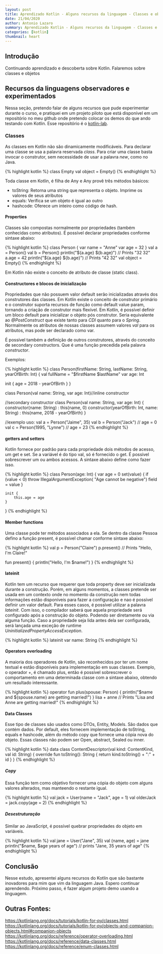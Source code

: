 ```yaml
---
layout: post
title: Aprendizado Kotlin - Alguns recursos da linguagem - Classes e objetos
date: 21/04/2020
author: Antonio Lazaro
summary: Aprendizado Kotlin - Alguns recursos da linguagem - Classes e objetos
categories: [kotlin]
thumbnail: heart
---
```


## Introdução

Continuando aprendizado e descoberta sobre Kotlin. Falaremos sobre classes e objetos

## Recursos da linguagens observadores e experimentados

Nessa seção, pretendo falar de alguns recursos que pude experimentar durante o curso, e pratiquei em um projeto piloto que está disponível em um repositório no meu github onde pretendo colocar os demos do que ando testando com Kotlin. Esse repositório é o [kotlin-lab](https://github.com/antoniolazaro/kotlin-lab).

### Classes

As classes em Kotlin não são dinamicamente modificáveis. Para declarar uma classe se usa a palavra reservada _class_. Para criar uma classe basta invocar o construtor, sem necessidade de usar a palavra _new_, como no Java.

{% highlight kotlin %}
class Empty
val object = Empty()
{% endhighlight %}

Toda classe em Kotlin, é filha de Any e Any provê três métodos básicos:

- toString: Retorna uma string que representa o objeto. Imprime os valores de seus atributos
- equals: Verifica se um objeto é igual ao outro
- hashcode: Oferece um inteiro como código de hash.

#### Properties

Classes são compostas normalmente por propriedades (também conhecidas como atributos). É possível declarar propriedades conforme sintaxe abaixo:

{% highlight kotlin %}
class Person {
var name = "Anne"
var age = 32
}
val a = Person()
val b = Person()
println("${a.age} ${b.age}") // Prints "32 32"
a.age = 42
println("${a.age} ${b.age}") // Prints "42 32"
val object = Empty()
{% endhighlight %}

Em Kotlin não existe o conceito de atributo de classe (static class).

#### Constructores e blocos de inicialização

Propriedades que não possuem valor default serão inicializadas através dos construtores das classes. Em Kotlin existe o conceito de construtor primário e o construtor suporta recursos de função como default value param, tornando a criação de construtor mais flexível. Em Kotlin, é possível definir um bloco default para inicializar o objeto pós construtor. Seria equivalente ao _@PostConstruct_ que existe tanto para _CDI_ quanto para o _Spring_. Normalmente os atributos de nossas classes assumem valores _val_ para os atributos, mas pode ser declarado como var.

É possível também a definição de outros construtores, através do conceito de secondary constructors. Que é uma função precedida pela palavra _constructor_.

Exemplos:

{% highlight kotlin %}
class Person(firstName: String, lastName: String, yearOfBirth: Int) {
val fullName = "$firstName $lastName"
var age: Int

init {
age = 2018 - yearOfBirth
}
}

class Person(val name: String, var age: Int)//inline constructor

//secondary constructor
class Person(val name: String, var age: Int) {
constructor(name: String) : this(name, 0)
constructor(yearOfBirth: Int, name: String)
: this(name, 2018 - yearOfBirth)
}

//exemplo uso:
val a = Person("Jaime", 35)
val b = Person("Jack") // age = 0
val c = Person(1995, "Lynne") // age = 23
{% endhighlight %}

#### getters and setters

Kotlin fornece por padrão para cada propriedade dois métodos de acesso, um get e set. Se a variável é do tipo val, só é fornecido o get. É possível sobrescrever um ou ambos acessos. A sintaxe abaixo define como fazer isso.

{% highlight kotlin %}
class Person(age: Int) {
var age = 0
set(value) {
if (value < 0) throw IllegalArgumentException(
"Age cannot be negative")
field = value
}

    init {
        this.age = age
    }

}
{% endhighlight %}

#### Member functions

Uma classe pode ter métodos associados a ela. Se dentro da classe Pessoa defino a função present, é possível chamar conforme sintaxe abaixo:

{% highlight kotlin %}
val p = Person("Claire")
p.present() // Prints "Hello, I'm Claire!"

fun present() {
println("Hello, I'm \$name!")
}
{% endhighlight %}

#### lateinit

Kotlin tem um recurso que requerer que toda property deve ser inicializada durante a construção. Porém, em alguns momentos, a classes pretende ser usada em um contexto onde no momento da construção nem todas informações estão disponíveis para fazer a configuração e nao é possível definir um valor default. Para esses casos, é possível utilizar a palavra _lateinit_. Com isso, o compilador saberá que aquela propriedade será configurado após a construção do objeto. Podendo ser diretamente ou via alguma função. Caso a propriedade seja lida antes dela ser configurada, será lançada uma exceção de runtime _UninitializedPropertyAccessException_.

{% highlight kotlin %}
lateinit var name: String
{% endhighlight %}

#### Operators overloading

A maioria dos operadores de Kotlin, são reconhecidos por ter um nome textual e estão disponíveis para implementação em suas classes. Exemplo, o operador +, é chamado plus, então é possível sobrescrever o comportamento em uma determinada classe com a sintaxe abaixo, obtendo um resultado interessante.

{% highlight kotlin %}
operator fun plus(spouse: Person) {
println("$name and ${spouse.name} are getting married!")
}
lisa + anne // Prints "Lisa and Anne are getting married!"
{% endhighlight %}

#### Data Classes

Esse tipo de classes são usados como DTOs, Entity, Models. São dados que contém dados. Por default, eles fornecem implementação de toString, equals e hashcode, além do método copy que fornece uma cópia nova do objeto. Essas classes não podem ser Open, abstract, Sealed ou inner.

{% highlight kotlin %}
data class ContentDescriptor(val kind: ContentKind, val id: String) {
override fun toString(): String {
return kind.toString() + ":" + id
}
}
{% endhighlight %}

##### Copy

Essa função tem como objetivo fornecer uma cópia do objeto com alguns valores alterados, mas manteendo o restante igual.

{% highlight kotlin %}
val jack = User(name = "Jack", age = 1)
val olderJack = jack.copy(age = 2)
{% endhighlight %}

##### Desestruturação

Similar ao JavaScript, é possível quebrar propriedades do objeto em variáveis.

{% highlight kotlin %}
val jane = User("Jane", 35)
val (name, age) = jane
println("$name, $age years of age") // prints "Jane, 35 years of age"
{% endhighlight %}

## Conclusão

Nesse estudo, apresentei alguns recursos do Kotlin que são bastante inovadores para mim que vim da linguagem Java. Espero continuar aprendendo. Próximo passo, é fazer algum projeto demo usando a linguagem.

## Outras Fontes:

https://kotlinlang.org/docs/tutorials/kotlin-for-py/classes.html
https://kotlinlang.org/docs/tutorials/kotlin-for-py/objects-and-companion-objects.html#companion-objects
https://kotlinlang.org/docs/reference/operator-overloading.html
https://kotlinlang.org/docs/reference/data-classes.html
https://kotlinlang.org/docs/reference/enum-classes.html
